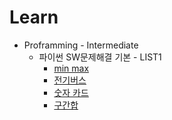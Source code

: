 # Learn

+ Proframming - Intermediate
  + 파이썬 SW문제해결 기본 - LIST1
    + [min max](https://github.com/rogi-rogi/problem-solving/blob/main/SW%20Expert%20Academy/D2/04828.py)
    + [전기버스](https://github.com/rogi-rogi/problem-solving/blob/main/SW%20Expert%20Academy/D3/04831.py)
    + [숫자 카드](https://github.com/rogi-rogi/problem-solving/blob/main/SW%20Expert%20Academy/D2/04834.py)
    + [구간합]()
